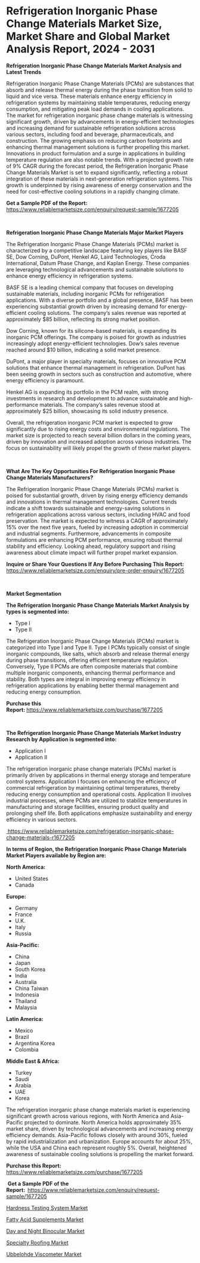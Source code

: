 <p><h1>Refrigeration Inorganic Phase Change Materials Market Size, Market Share and Global Market Analysis Report, 2024 - 2031</h1></p><p><strong>Refrigeration Inorganic Phase Change Materials Market Analysis and Latest Trends</strong></p>
<p><p>Refrigeration Inorganic Phase Change Materials (PCMs) are substances that absorb and release thermal energy during the phase transition from solid to liquid and vice versa. These materials enhance energy efficiency in refrigeration systems by maintaining stable temperatures, reducing energy consumption, and mitigating peak load demands in cooling applications. The market for refrigeration inorganic phase change materials is witnessing significant growth, driven by advancements in energy-efficient technologies and increasing demand for sustainable refrigeration solutions across various sectors, including food and beverage, pharmaceuticals, and construction. The growing emphasis on reducing carbon footprints and enhancing thermal management solutions is further propelling this market. Innovations in product formulation and a surge in applications in building temperature regulation are also notable trends. With a projected growth rate of 9% CAGR during the forecast period, the Refrigeration Inorganic Phase Change Materials Market is set to expand significantly, reflecting a robust integration of these materials in next-generation refrigeration systems. This growth is underpinned by rising awareness of energy conservation and the need for cost-effective cooling solutions in a rapidly changing climate.</p></p>
<p><strong>Get a Sample PDF of the Report:&nbsp;</strong> <a href="https://www.reliablemarketsize.com/enquiry/request-sample/1677205?utm_campaign=1261&utm_medium=2&utm_source=Github&utm_content=ia&utm_term=18102024&utm_id=refrigeration-inorganic-phase-change-materials">https://www.reliablemarketsize.com/enquiry/request-sample/1677205</a></p>
<p>&nbsp;</p>
<p><strong>Refrigeration Inorganic Phase Change Materials Major Market Players</strong></p>
<p><p>The Refrigeration Inorganic Phase Change Materials (PCMs) market is characterized by a competitive landscape featuring key players like BASF SE, Dow Corning, DuPont, Henkel AG, Laird Technologies, Croda International, Datum Phase Change, and Kaplan Energy. These companies are leveraging technological advancements and sustainable solutions to enhance energy efficiency in refrigeration systems.</p><p>BASF SE is a leading chemical company that focuses on developing sustainable materials, including inorganic PCMs for refrigeration applications. With a diverse portfolio and a global presence, BASF has been experiencing substantial growth driven by increasing demand for energy-efficient cooling solutions. The company’s sales revenue was reported at approximately $85 billion, reflecting its strong market position.</p><p>Dow Corning, known for its silicone-based materials, is expanding its inorganic PCM offerings. The company is poised for growth as industries increasingly adopt energy-efficient technologies. Dow’s sales revenue reached around $10 billion, indicating a solid market presence.</p><p>DuPont, a major player in specialty materials, focuses on innovative PCM solutions that enhance thermal management in refrigeration. DuPont has been seeing growth in sectors such as construction and automotive, where energy efficiency is paramount.</p><p>Henkel AG is expanding its portfolio in the PCM realm, with strong investments in research and development to advance sustainable and high-performance materials. The company’s sales revenue stood at approximately $25 billion, showcasing its solid industry presence.</p><p>Overall, the refrigeration inorganic PCM market is expected to grow significantly due to rising energy costs and environmental regulations. The market size is projected to reach several billion dollars in the coming years, driven by innovation and increased adoption across various industries. The focus on sustainability will likely propel the growth of these market players.</p></p>
<p>&nbsp;</p>
<p><strong>What Are The Key Opportunities For Refrigeration Inorganic Phase Change Materials Manufacturers?</strong></p>
<p><p>The Refrigeration Inorganic Phase Change Materials (PCMs) market is poised for substantial growth, driven by rising energy efficiency demands and innovations in thermal management technologies. Current trends indicate a shift towards sustainable and energy-saving solutions in refrigeration applications across various sectors, including HVAC and food preservation. The market is expected to witness a CAGR of approximately 15% over the next five years, fueled by increasing adoption in commercial and industrial segments. Furthermore, advancements in composite formulations are enhancing PCM performance, ensuring robust thermal stability and efficiency. Looking ahead, regulatory support and rising awareness about climate impact will further propel market expansion.</p></p>
<p><strong>Inquire or Share Your Questions If Any Before Purchasing This Report:</strong> <a href="https://www.reliablemarketsize.com/enquiry/pre-order-enquiry/1677205?utm_campaign=1261&utm_medium=2&utm_source=Github&utm_content=ia&utm_term=18102024&utm_id=refrigeration-inorganic-phase-change-materials">https://www.reliablemarketsize.com/enquiry/pre-order-enquiry/1677205</a></p>
<p>&nbsp;</p>
<p><strong>Market Segmentation</strong></p>
<p><strong>The Refrigeration Inorganic Phase Change Materials Market Analysis by types is segmented into:</strong></p>
<p><ul><li>Type I</li><li>Type II</li></ul></p>
<p><p>The Refrigeration Inorganic Phase Change Materials (PCMs) market is categorized into Type I and Type II. Type I PCMs typically consist of single inorganic compounds, like salts, which absorb and release thermal energy during phase transitions, offering efficient temperature regulation. Conversely, Type II PCMs are often composite materials that combine multiple inorganic components, enhancing thermal performance and stability. Both types are integral in improving energy efficiency in refrigeration applications by enabling better thermal management and reducing energy consumption.</p></p>
<p><strong>Purchase this Report:&nbsp;</strong><a href="https://www.reliablemarketsize.com/purchase/1677205?utm_campaign=1261&utm_medium=2&utm_source=Github&utm_content=ia&utm_term=18102024&utm_id=refrigeration-inorganic-phase-change-materials">https://www.reliablemarketsize.com/purchase/1677205</a></p>
<p>&nbsp;</p>
<p><strong>The Refrigeration Inorganic Phase Change Materials Market Industry Research by Application is segmented into:</strong></p>
<p><ul><li>Application I</li><li>Application II</li></ul></p>
<p><p>The refrigeration inorganic phase change materials (PCMs) market is primarily driven by applications in thermal energy storage and temperature control systems. Application I focuses on enhancing the efficiency of commercial refrigeration by maintaining optimal temperatures, thereby reducing energy consumption and operational costs. Application II involves industrial processes, where PCMs are utilized to stabilize temperatures in manufacturing and storage facilities, ensuring product quality and prolonging shelf life. Both applications emphasize sustainability and energy efficiency in various sectors.</p></p>
<p><a href="https://www.reliablemarketsize.com/refrigeration-inorganic-phase-change-materials-r1677205?utm_campaign=1261&utm_medium=2&utm_source=Github&utm_content=ia&utm_term=18102024&utm_id=refrigeration-inorganic-phase-change-materials">&nbsp;https://www.reliablemarketsize.com/refrigeration-inorganic-phase-change-materials-r1677205</a></p>
<p><strong>In terms of Region, the Refrigeration Inorganic Phase Change Materials Market Players available by Region are:</strong></p>
<p>
    <p> <strong> North America: </strong>
        <ul>
            <li>United States</li>
            <li>Canada</li>
        </ul>
        </p> 
    <p> <strong> Europe: </strong>
        <ul>
            <li>Germany</li>
            <li>France</li>
            <li>U.K.</li>
            <li>Italy</li>
            <li>Russia</li>
        </ul>
        </p> 
    <p> <strong> Asia-Pacific: </strong>
        <ul>
            <li>China</li>
            <li>Japan</li>
            <li>South Korea</li>
            <li>India</li>
            <li>Australia</li>
            <li>China Taiwan</li>
            <li>Indonesia</li>
            <li>Thailand</li>
            <li>Malaysia</li>
        </ul>
        </p> 
    <p> <strong> Latin America: </strong>
        <ul>
            <li>Mexico</li>
            <li>Brazil</li>
            <li>Argentina Korea</li>
            <li>Colombia</li>
        </ul>
        </p> 
    <p> <strong> Middle East & Africa: </strong>
        <ul>
            <li>Turkey</li>
            <li>Saudi</li>
            <li>Arabia</li>
            <li>UAE</li>
            <li>Korea</li>
        </ul>
    </p>
    </p>
<p><p>The refrigeration inorganic phase change materials market is experiencing significant growth across various regions, with North America and Asia-Pacific projected to dominate. North America holds approximately 35% market share, driven by technological advancements and increasing energy efficiency demands. Asia-Pacific follows closely with around 30%, fueled by rapid industrialization and urbanization. Europe accounts for about 25%, while the USA and China each represent roughly 5%. Overall, heightened awareness of sustainable cooling solutions is propelling the market forward.</p></p>
<p><strong>Purchase this Report: </strong><a href="https://www.reliablemarketsize.com/purchase/1677205?utm_campaign=1261&utm_medium=2&utm_source=Github&utm_content=ia&utm_term=18102024&utm_id=refrigeration-inorganic-phase-change-materials">https://www.reliablemarketsize.com/purchase/1677205</a></p>
<p>&nbsp;<strong>Get a Sample PDF of the Report:&nbsp;&nbsp;</strong><a href="https://www.reliablemarketsize.com/enquiry/request-sample/1677205?utm_campaign=1261&utm_medium=2&utm_source=Github&utm_content=ia&utm_term=18102024&utm_id=refrigeration-inorganic-phase-change-materials">https://www.reliablemarketsize.com/enquiry/request-sample/1677205</a></p>
<p><strong></strong></p>
<p><p><a href="https://issuu.com/reportprime-2/docs/hardness-testing-system-market-size_3b6d159fee4a1b?utm_campaign=1261&utm_medium=2&utm_source=Github&utm_content=ia&utm_term=18102024&utm_id=refrigeration-inorganic-phase-change-materials">Hardness Testing System Market</a></p><p><a href="https://github.com/nenitafam9o0/Market-Research-Report-List-1/blob/main/fatty-acid-supplements-market.md?utm_campaign=1261&utm_medium=2&utm_source=Github&utm_content=ia&utm_term=18102024&utm_id=refrigeration-inorganic-phase-change-materials">Fatty Acid Supplements Market</a></p><p><a href="https://www.linkedin.com/pulse/global-day-night-binocular-market-forecast-2024-2031-trends-zd5kc?utm_campaign=1261&utm_medium=2&utm_source=Github&utm_content=ia&utm_term=18102024&utm_id=refrigeration-inorganic-phase-change-materials">Day and Night Binocular Market</a></p><p><a href="https://github.com/pizolina/Market-Research-Report-List-6/blob/main/specialty-roofing-market.md?utm_campaign=1261&utm_medium=2&utm_source=Github&utm_content=ia&utm_term=18102024&utm_id=refrigeration-inorganic-phase-change-materials">Specialty Roofing Market</a></p><p><a href="https://issuu.com/reportprime-2/docs/ubbelohde-viscometer-market-size-20_6e21126bda2133?utm_campaign=1261&utm_medium=2&utm_source=Github&utm_content=ia&utm_term=18102024&utm_id=refrigeration-inorganic-phase-change-materials">Ubbelohde Viscometer Market</a></p></p>